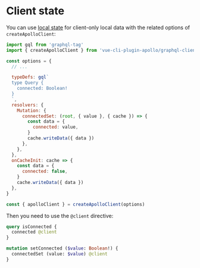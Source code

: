 # Client state

You can use [local state](https://www.apollographql.com/docs/tutorial/local-state/) for client-only local data with the related options of `createApolloClient`:

```js
import gql from 'graphql-tag'
import { createApolloClient } from 'vue-cli-plugin-apollo/graphql-client'

const options = {
  // ...

  typeDefs: gql`
  type Query {
    connected: Boolean!
  }
  `,
  resolvers: {
    Mutation: {
      connectedSet: (root, { value }, { cache }) => {
        const data = {
          connected: value,
        }
        cache.writeData({ data })
      },
    },
  },
  onCacheInit: cache => {
    const data = {
      connected: false,
    }
    cache.writeData({ data })
  },
}

const { apolloClient } = createApolloClient(options)
```

Then you need to use the `@client` directive:

```graphql
query isConnected {
  connected @client
}
```

```graphql
mutation setConnected ($value: Boolean!) {
  connectedSet (value: $value) @client
}
```
